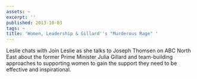 ```yaml
---
assets: ~
excerpt: ''
published: 2013-10-03
tags: ~
title: 'Women, Leadership & Gillard''s "Murderous Rage" '
---
```

Leslie chats with Join Leslie as she talks to Joseph Thomsen on ABC North East about the former Prime Minister Julia Gillard and team-building approaches to supporting women to gain the support they need to be effective and inspirational. 